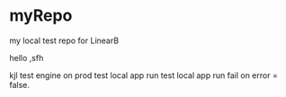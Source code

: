 # myRepo
my local test repo for LinearB

hello
,sfh

kjl
test engine on prod
test local app run
test local app run fail on error = false.
